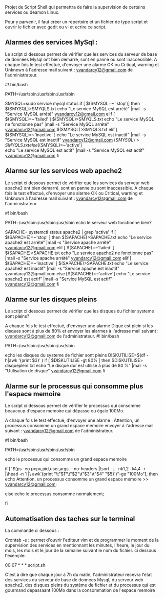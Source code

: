 
Projet de Script Shell qui permettra de faire la supervision de certains services ou deamon Linux.
 
Pour y parvenir, il faut créer un repertoire et un fichier de type script et ouvrir le fichier avec gedit ou vi et ecrire ce script.


## Alarmes des services MySql : 

Le script ci dessous permet de vérifier que les services du serveur de base de données Mysql ont bien demarré, sont en panne ou sont inaccessible.
A chaque fois le test effectué, d'envoyer une alarme OK ou Critical, warning et Unknown à l'adresse mail suivant : yvandarcy12@gmail.com de l'administrateur. 

#! bin/bash

PATH=/usr/sbin:/usr/sbin:/usr/sbin

SMYSQL=sudo service mysql status
if [ $(SMYSQL=~ 'stop')]
then
	$(SMYSQL)>SMYQLS.txt
	echo "Le service MySQL est arrété" |mail -s "Service MySQL arrété" yvandarcy12@gmail.com
elif [ $(SMYSQL)=~'failed' ]
	$(SMYSQL)>SMYQLS.txt
	echo "Le service MySQL ne fonctionne pas" |mail -s "Service MySQL arrété" yvandarcy12@gmail.com
	$(SMYSQL)>SMYQLS.txt
elif [ $(SMYSQL)=~'inactive' ]
	echo "Le service MySQL est inactif" |mail -s "Service MySQL est inactif" yvandarcy12@gmail.com
	$(SMYSQL)>SMYQLS.txt
else [$(SMYSQL)=~'active']	
	echo "Le service MySQL est actif" |mail -s "Service MySQL est actif" yvandarcy12@gmail.com
fi

## Alarme sur les services web apache2

Le script ci dessous permet de vérifier que les services du serveur web apache2 ont bien demarré, sont en panne ou sont inaccessible.
A chaque fois le test effectué, d'envoyer une alarme OK ou Critical, warning et Unknown à l'adresse mail suivant : yvandarcy12@gmail.com de l'administrateur. 

#! bin/bash

PATH=/usr/sbin:/usr/sbin:/usr/sbin
echo le serveur web fonctionne bien?

SAPACHE= systemctl status apache2 | grep 'active'
if [ $(SAPACHE)=~'stop' ]
then
	$(SAPACHE)>SAPACHE.txt
	echo "Le service apache2 est arrété" |mail -s "Service apache arrété" yvandarcy12@gmail.com
elif [ $(SAPACHE)=~'failed' ]
	$(SAPACHE)>SAPACHE.txt
	echo "Le service apache2 ne fonctionne pas" |mail -s "Service apache arrété" yvandarcy12@gmail.com
elif [ $(SAPACHE)=~'inactive' ]
	$(SAPACHE)>SAPACHE.txt
	echo "Le service apache2 est inactif" |mail -s "Service apache est inactif" yvandarcy12@gmail.com
else [$(SAPACHE)=~'active']	
	echo "Le service apache2 est actif" |mail -s "Service MySQL est actif" yvandarcy12@gmail.com
fi

## Alarme sur les disques pleins

Le script ci dessous permet de vérifier que les disques du fichier systeme sont pleins?

A chaque fois le test effectué, d'envoyer une alarme Dique est plein si les disques sont à plus de 80% et envoyer les alarmes à l'adresse mail suivant : yvandarcy12@gmail.com de l'administrateur. 
#! bin/bash

PATH=/usr/sbin:/usr/sbin:/usr/sbin

echo les disques du systeme de fichier sont pleins
DISKUTILISE=$(df -h|awk '{print $3}' )
if [ $DISKUTILISE -gt 80% ]
then
	$DISKUTILISE> disqueplein.txt
	echo "Le disque dur est utilisé à plus de 80 %" |mail -s "Utilisation de disque" yvandarcy12@gmail.com
fi

## Alarme sur le processus qui consomme plus l'espace memoire

Le script ci dessous permet de vérifier le processus qui consomme beaucoup d'espace memoire qui dépasse ou égale 100Mo.

A chaque fois le test effectué, d'envoyer une alarme : Attention, un processus consomme un grand espace memoire envoyer à l'adresse mail suivant : yvandarcy12@gmail.com de l'administrateur. 

#! bin/bash

PATH=/usr/sbin:/usr/sbin:/usr/sbin

echo le processus qui consomme un grand espace memoire

if ["$(ps -eo pcpu,pid,user,args --no-headers |\sort -t. -nk1,2 -k4,4 -r |\head -n 1 |\ awk'{print "\t"$1"\t"$2"\t"$3"\t"$4" "$5}')"-ge "100Mo"];
then
echo Attention, un processus consomme un grand espace memoire >> yvandarcy12@gmail.com;

else
echo le processus consomme normalement;

fi


## Automatisation des taches sur le terminal 

La commande ci dessous :

Crontab -e : permet d'ouvrir l'editeur vim et de programmer le moment de la supervision des services en mentionnant les minutes, l'heure, le jour du mois, les mois et le jour de la semaine suivant le nom du fichier.
ci dessous l'exemple: 

00 07 * * * script.sh 

C'est à dire que chaque jour à 7h du matin, l'administrateur recevra l'etat des services du serveur de base de données Mysql, du serveur web apache2, des disques pleins du système de fichier et du processus qui est gourmand dépassaant 100Mo dans la consommation de l'espace memoire 




